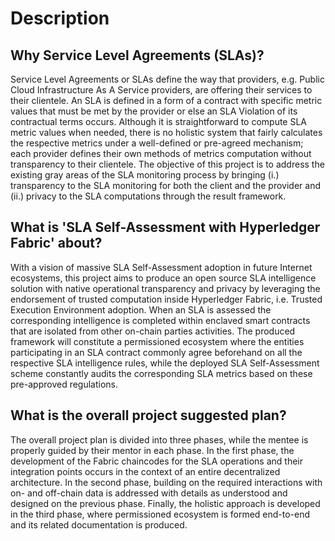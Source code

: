 # Description 
## Why Service Level Agreements (SLAs)?

Service Level Agreements or SLAs define the way that providers, e.g. Public Cloud Infrastructure As A Service providers, are offering their services to their clientele. An SLA is defined in a form of a contract with specific metric values that must be met by the provider or else an SLA Violation of its contractual terms occurs. Although it is straightforward to compute SLA metric values when needed, there is no holistic system that fairly calculates the respective metrics under a well-defined or pre-agreed mechanism; each provider defines their own methods of metrics computation without transparency to their clientele. The objective of this project is to address the existing gray areas of the SLA monitoring process by bringing (i.) transparency to the SLA monitoring for both the client and the provider and (ii.) privacy to the SLA computations through the result framework.

## What is 'SLA Self-Assessment with Hyperledger Fabric' about?

With a vision of massive SLA Self-Assessment adoption in future Internet ecosystems, this project aims to produce an open source SLA intelligence solution with native operational transparency and privacy by leveraging the endorsement of trusted computation inside Hyperledger Fabric, i.e. Trusted Execution Environment adoption. When an SLA is assessed the corresponding intelligence is completed within enclaved smart contracts that are isolated from other on-chain parties activities. The produced framework will constitute a permissioned ecosystem where the entities participating in an SLA contract commonly agree beforehand on all the respective SLA intelligence rules, while the deployed SLA Self-Assessment scheme constantly audits the corresponding SLA metrics based on these pre-approved regulations.

## What is the overall project suggested plan?

The overall project plan is divided into three phases, while the mentee is properly guided by their mentor in each phase. In the first phase, the development of the Fabric chaincodes for the SLA operations and their integration points occurs in the context of an entire decentralized architecture. In the second phase, building on the required interactions with on- and off-chain data is addressed with details as understood and designed on the previous phase. Finally, the holistic approach is developed in the third phase, where permissioned ecosystem is formed end-to-end and its related documentation is produced.
